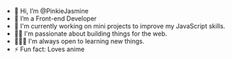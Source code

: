- 👋 Hi, I’m @PinkieJasmine
- 👀 I’m a Front-end Developer
- 🌹 I'm currently working on mini projects to improve my JavaScript skills.
- 🧕🏼 I'm passionate about building things for the web.
- 👩🏼‍💻 I'm always open to learning new things.
- ⚡ Fun fact: Loves anime

<!---
PinkieJasmine/PinkieJasmine is a ✨ special ✨ repository because its `README.md` (this file) appears on your GitHub profile.
You can click the Preview link to take a look at your changes.
--->
